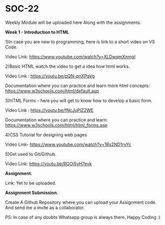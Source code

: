 # SOC-22 

Weekly Module will be uploaded here Along with the assignments.

**Week 1 - Introduction to HTML**


1)In case you are new to programming, here is link to a short video on VS Code.

Video Link: https://www.youtube.com/watch?v=XLDwqmXnmgI

2)Basic HTML watch the video to get a idea how html works.

Video Link : https://youtu.be/pQN-pnXPaVg

Documentation where you can practice and learn more html concepts: https://www.w3schools.com/html/default.asp

3)HTML Forms - here you will get to know how to develop a basic form.

Video Link : https://youtu.be/fNcJuPIZ2WE

Documentation where you can practice and learn: https://www.w3schools.com/html/html_forms.asp

4)CSS Tutorial for designing web pages

Video Link- https://www.youtube.com/watch?v=1Rs2ND1ryYc

5)Get used to Git/Github.

Video Link: https://youtu.be/RGOj5yH7evk

**Assignment.**

Link: Yet to be uploaded.

**Assignment Submission.**

Create A Github Repository where you can upload your Assignment code. And send me a invite as a collaborator.

PS: In case of any doubts Whatsapp group is always there. Happy Coding :) 
